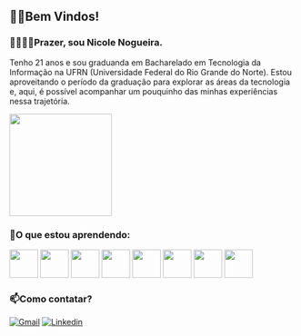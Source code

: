 ## 👋🏼Bem Vindos!

### 🫱🏻‍🫲🏽Prazer, sou Nicole Nogueira. 
Tenho 21 anos e sou graduanda em Bacharelado em Tecnologia da Informação na UFRN (Universidade Federal do Rio Grande do Norte).
Estou aproveitando o período da graduação para explorar as áreas da tecnologia e, aqui, é possível acompanhar um pouquinho das minhas experiências nessa trajetória.

 <img height="180em" src="https://github-readme-stats.vercel.app/api/top-langs/?username=nicolecnogueira&layout=donut&theme=cobalt"/>

### 📖O que estou aprendendo:
<img src="https://cdn.jsdelivr.net/gh/devicons/devicon@latest/icons/python/python-original.svg" width="50" height="50" /> <img src="https://cdn.jsdelivr.net/gh/devicons/devicon@latest/icons/arduino/arduino-original.svg" width="50" height="50" />
<a target="_blank" href="https://www.python.org"><img src="https://cdn.jsdelivr.net/gh/devicons/devicon@latest/icons/c/c-original.svg" width="50" height="50" /><a/>
<a target="_blank" href="https://www.oracle.com/br/java/"><img src="https://cdn.jsdelivr.net/gh/devicons/devicon@latest/icons/canva/canva-original.svg" width="50" height="50" /><a/>
<a target="_blank" href="https://www.oracle.com/br/java/"><img src="https://cdn.jsdelivr.net/gh/devicons/devicon@latest/icons/cplusplus/cplusplus-original.svg" width="50" height="50" /><a/>
<a target="_blank" href="https://www.oracle.com/br/java/"><img src="https://cdn.jsdelivr.net/gh/devicons/devicon@latest/icons/git/git-original.svg" width="50" height="50" /><a/>
<a target="_blank" href="https://www.oracle.com/br/java/"><img src="https://cdn.jsdelivr.net/gh/devicons/devicon@latest/icons/java/java-original.svg" width="50" height="50" /><a/>
<a target="_blank" href="https://www.oracle.com/br/java/"><img src="https://cdn.jsdelivr.net/gh/devicons/devicon@latest/icons/cmake/cmake-original.svg" width="50" height="50" /><a/>
          


### 📫Como contatar?
[![Gmail](https://img.shields.io/badge/Gmail-D14836?style=for-the-badge&logo=gmail&logoColor=white)](mailto:cnogueira.nicole@gmail.com)
[![Linkedin](https://img.shields.io/badge/linkedin-%230077B5.svg?style=for-the-badge&logo=linkedin&logoColor=white)](www.linkedin.com/in/nicole-nogueira-)





